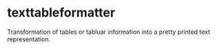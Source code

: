 # texttableformatter
Transformation of tables or tabluar information into a pretty printed text representation.
